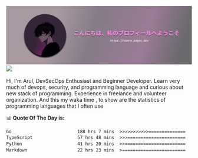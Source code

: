 ![banner](.github/profile-markdown.png)
<img src="https://user-images.githubusercontent.com/73097560/115834477-dbab4500-a447-11eb-908a-139a6edaec5c.gif"></p>

Hi, I'm Arul, DevSecOps Enthusiast and Beginner Developer. Learn very much of devops, security, and programming language and curious about new stack of programming. Experience in freelance and volunteer organization. And this my waka time , to show are the statistics of programming languages that I often use

📊 **Quote Of The Day is:**
<!--START_SECTION:waka-->

```txt
Go                         188 hrs 7 mins  >>>>>>>>>>>==============   42.28 %
TypeScript                 57 hrs 48 mins  >>>======================   12.99 %
Python                     41 hrs 20 mins  >>=======================   09.29 %
Markdown                   22 hrs 23 mins  >========================   05.03 %
```

<!--END_SECTION:waka-->
